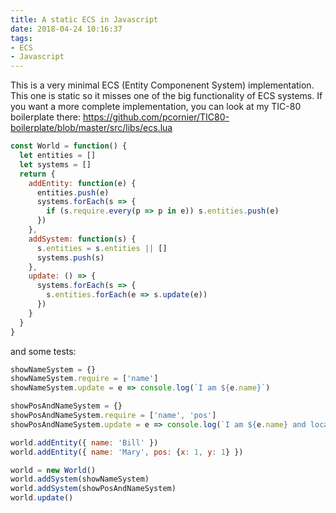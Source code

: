 ```yaml
---
title: A static ECS in Javascript
date: 2018-04-24 10:16:37
tags:
- ECS
- Javascript
---
```


This is a very minimal ECS (Entity Componenent System) implementation. This one is static so it misses one of the big functionality of ECS systems. If you want a more complete implementation, you can look at my TIC-80 boilerplate there: https://github.com/pcornier/TIC80-boilerplate/blob/master/src/libs/ecs.lua

<!-- more -->

```javascript
const World = function() {
  let entities = []
  let systems = []
  return {
    addEntity: function(e) {
      entities.push(e)
      systems.forEach(s => {
        if (s.require.every(p => p in e)) s.entities.push(e)
      })
    },
    addSystem: function(s) {
      s.entities = s.entities || []
      systems.push(s)
    },
    update: () => {
      systems.forEach(s => {
        s.entities.forEach(e => s.update(e))
      })
    }
  }
}
```

and some tests:

```javascript
showNameSystem = {}
showNameSystem.require = ['name']
showNameSystem.update = e => console.log(`I am ${e.name}`)

showPosAndNameSystem = {}
showPosAndNameSystem.require = ['name', 'pos']
showPosAndNameSystem.update = e => console.log(`I am ${e.name} and located at ${e.pos.x}, ${e.pos.y}`)

world.addEntity({ name: 'Bill' })
world.addEntity({ name: 'Mary', pos: {x: 1, y: 1} })

world = new World()
world.addSystem(showNameSystem)
world.addSystem(showPosAndNameSystem)
world.update()
```